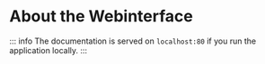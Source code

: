 # About the Webinterface

::: info
The documentation is served on `localhost:80` if you run the application locally.
:::